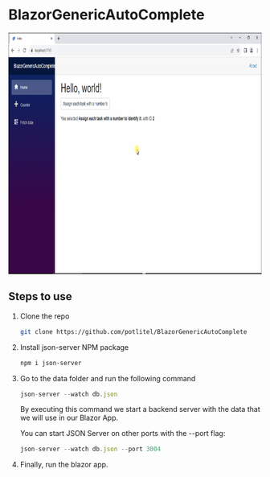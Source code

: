 # BlazorGenericAutoComplete

<img src="BlazorGenericAutoComplete/images/Resume.gif" alt="Logo" width="840" height="480">

## Steps to use

1. Clone the repo
   ```sh
   git clone https://github.com/potlitel/BlazorGenericAutoComplete
   ```
2. Install json-server NPM package
   ```sh
   npm i json-server
   ```
3. Go to the data folder and run the following command

   ```js
   json-server --watch db.json
   ```

   By executing this command we start a backend server with the data that we will use in our Blazor App.

   You can start JSON Server on other ports with the --port flag:

   ```js
   json-server --watch db.json --port 3004
   ```

4. Finally, run the blazor app.
